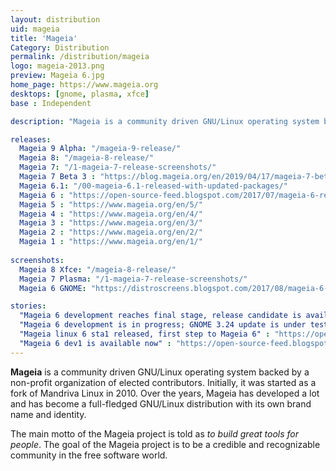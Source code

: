 ```yaml
---
layout: distribution
uid: mageia
title: 'Mageia'
Category: Distribution
permalink: /distribution/mageia
logo: mageia-2013.png
preview: Mageia 6.jpg
home_page: https://www.mageia.org
desktops: [gnome, plasma, xfce]
base : Independent

description: "Mageia is a community driven GNU/Linux operating system backed by a non-profit organization of elected contributors. Releases, reviews and other updates on Mageia."

releases:
  Mageia 9 Alpha: "/mageia-9-release/"
  Mageia 8: "/mageia-8-release/"
  Mageia 7: "/1-mageia-7-release-screenshots/"
  Mageia 7 Beta 3 : "https://blog.mageia.org/en/2019/04/17/mageia-7-beta-3/"
  Mageia 6.1: "/00-mageia-6.1-released-with-updated-packages/"
  Mageia 6 : "https://open-source-feed.blogspot.com/2017/07/mageia-6-released-with-plasma-5-dnf-arm.html"
  Mageia 5 : "https://www.mageia.org/en/5/"
  Mageia 4 : "https://www.mageia.org/en/4/"
  Mageia 3 : "https://www.mageia.org/en/3/"
  Mageia 2 : "https://www.mageia.org/en/2/"
  Mageia 1 : "https://www.mageia.org/en/1/"
  
screenshots:
  Mageia 8 Xfce: "/mageia-8-release/"
  Mageia 7 Plasma: "/1-mageia-7-release-screenshots/"
  Mageia 6 GNOME: "https://distroscreens.blogspot.com/2017/08/mageia-6-gnome-edition-screenshots.html"

stories:
  "Mageia 6 development reaches final stage, release candidate is available now " : "https://open-source-feed.blogspot.com/2017/05/mageia-6-development-reaches-final.html"
  "Mageia 6 development is in progress; GNOME 3.24 update is under testing" : "https://open-source-feed.blogspot.com/2017/03/mageia-6-development-is-in-progress.html"
  "Mageia linux 6 sta1 released, first step to Mageia 6" : "https://open-source-feed.blogspot.com/2016/07/mageia-linux-6-sta1-released-first-step.html"
  "Mageia 6 dev1 is available now" : "https://open-source-feed.blogspot.com/2016/03/mageia-6-dev1-is-available-now.html"
---
```


**Mageia** is a community driven GNU/Linux operating system backed by a non-profit organization of elected contributors. Initially, it was started as a fork of Mandriva Linux in 2010. Over the years, Mageia has developed a lot and has become a full-fledged GNU/Linux distribution with its own brand name and identity.

The main motto of the Mageia project is told as *to build great tools for people*. The goal of the Mageia project is to be a credible and recognizable community in the free software world.
